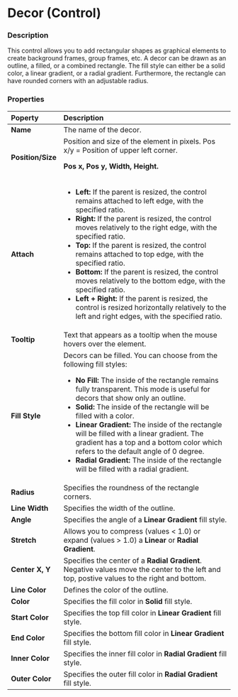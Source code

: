 # Decor (Control)

### Description

This control allows you to add rectangular shapes as graphical elements to create background frames, group frames, etc. A decor can be drawn as an outline, a filled, or a combined rectangle. The fill style can either be a solid color, a linear gradient, or a radial gradient. Furthermore, the rectangle can have rounded corners with an adjustable radius.

### Properties

|Poperty|Description|
|:-|:-|
|**Name**|The name of the decor.|
|**Position/Size**|Position and size of the element in pixels. Pos x/y = Position of upper left corner.<p>**Pos x, Pos y, Width, Height.**</p>|
|**Attach**|<ul><li>**Left:** If the parent is resized, the control remains attached to left edge, with the specified ratio.</li><li>**Right:** If the parent is resized, the control moves relatively to the right edge, with the specified ratio.</li><li>**Top:** If the parent is resized, the control remains attached to top edge, with the specified ratio.</li><li>**Bottom:** If the parent is resized, the control moves relatively to the bottom edge, with the specified ratio.</li><li>**Left + Right:** If the parent is resized, the control is resized horizontally relatively to the left and right edges, with the specified ratio.</li>|<li>**Top + Bottom:** If the parent is resized, the control is resized vertically relatively to the top and bottom edges, with the specified ratio.</li></ul>|
|**Tooltip**|Text that appears as a tooltip when the mouse hovers over the element.|
|**Fill Style**|Decors can be filled. You can choose from the following fill styles:<ul><li>**No Fill:** The inside of the rectangle remains fully transparent.  This mode is useful for decors that show only an outline.</li><li>**Solid:** The inside of the rectangle will be filled with a color.</li><li>**Linear Gradient:** The inside of the rectangle will be filled with a linear gradient. The gradient has a top and a bottom color which refers to the default angle of 0 degree.</li><li>**Radial Gradient:** The inside of the rectangle will be filled with a radial gradient.</li></ul>
|**Radius**|Specifies the roundness of the rectangle corners.|
|**Line Width**|Specifies the width of the outline.|
|**Angle**|Specifies the angle of a **Linear Gradient** fill style.|
|**Stretch**|Allows you to compress (values < 1.0) or expand (values > 1.0) a **Linear** or **Radial Gradient**.
|**Center X, Y**|Specifies the center of a **Radial Gradient**. Negative values move the center to the left and top, postive values to the right and bottom.|
|**Line Color**|Defines the color of the outline.|
|**Color**|Specifies the fill color in **Solid** fill style.|
|**Start Color**|Specifies the top fill color in **Linear Gradient** fill style.|
|**End Color**|Specifies the bottom fill color in **Linear Gradient** fill style.|
|**Inner Color**|Specifies the inner fill color in **Radial Gradient** fill style.|
|**Outer Color**|Specifies the outer fill color in **Radial Gradient** fill style.|